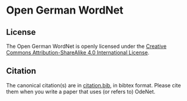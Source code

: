 Open German WordNet
===================

## License

The Open German WordNet is openly licensed under the
[Creative Commons Attribution-ShareAlike 4.0 International License](https://creativecommons.org/licenses/by-sa/4.0/).

## Citation

The canonical citation(s) are in
[citation.bib](https://github.com/hdaSprachtechnologie/odenet/blob/master/citation.bib),
in bibtex format. Please cite them when you write a paper that uses (or
refers to) OdeNet.
